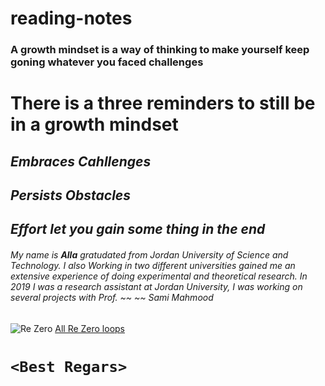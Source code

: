 # reading-notes

### **A growth mindset** is a way of thinking to make yourself keep goning whatever you faced challenges

# There is a three reminders to still be in a growth mindset

## *Embraces Cahllenges*

## *Persists Obstacles*

## *Effort let you gain some thing in the end*

###### My name is **Alla** gratudated from Jordan University of Science and Technology. I also Working in two different universities gained me an extensive experience of doing experimental and theoretical research. In 2019 I was a research assistant at Jordan University, I was working on several projects with Prof. ~~ ~~ Sami Mahmood

![Re Zero](https://1.bp.blogspot.com/-lS3ajsgk7hs/XQEY93T8aYI/AAAAAAAAGDQ/IeyDBOJuZto9U1i-Ioryu96zKCAfR5RoACLcBGAs/s640/%255BAnimeSanka.com%255D%2BRZKHIS%2B-%2BOVA%2B%2BMS%2B%255BBluray%2B-%2B1080p%2B-%2BX265%255D.mkv_snapshot_00.13.44.458.jpg)
[All Re Zero loops ](https://w.animesanka.com/2019/01/rezero-kara-hajimeru-isekai-seikatsu.html)

# `<Best Regars>`


